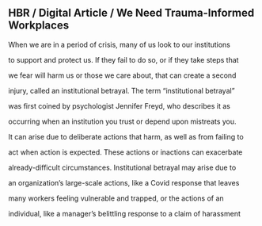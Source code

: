 ## HBR / Digital Article / We Need Trauma-Informed Workplaces

When we are in a period of crisis, many of us look to our institutions

to support and protect us. If they fail to do so, or if they take steps that

we fear will harm us or those we care about, that can create a second

injury, called an institutional betrayal. The term “institutional betrayal”

was first coined by psychologist Jennifer Freyd, who describes it as

occurring when an institution you trust or depend upon mistreats you.

It can arise due to deliberate actions that harm, as well as from failing to

act when action is expected. These actions or inactions can exacerbate

already-difficult circumstances. Institutional betrayal may arise due to

an organization’s large-scale actions, like a Covid response that leaves

many workers feeling vulnerable and trapped, or the actions of an

individual, like a manager’s belittling response to a claim of harassment